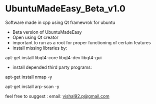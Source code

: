 # UbuntuMadeEasy_Beta_v1.0
Software made in cpp using Qt framewrok for ubuntu

- Beta version of UbuntuMadeEasy
- Open using Qt creator
- important to run as a root for proper functioning of certain features
- install missing libraries by:

apt-get install libqt4-core libqt4-dev libqt4-gui 

- install depended third party programs:

apt-get install nmap -y


apt-get install arp-scan -y


feel free to suggest :
email: vishal92.p@gmail.com
